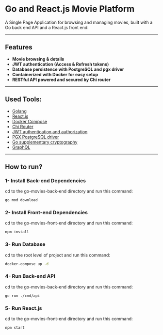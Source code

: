 # Go and React.js Movie Platform
A Single Page Application for browsing and managing movies, built with a Go back end API and a React.js front end.

---

## Features

- **Movie browsing & details**
- **JWT authentication (Access & Refresh tokens)**
- **Database persistence with PostgreSQL and pgx driver**
- **Containerized with Docker for easy setup**
- **RESTful API powered and secured by Chi router**

---

## Used Tools:

- [Golang](https://github.com/golang/go)
- [React.js](https://github.com/facebook/react)
- [Docker Compose](https://github.com/docker/compose)
- [Chi Router](https://github.com/go-chi/chi)
- [JWT authentication and authorization](https://github.com/golang-jwt/jwt)
- [PGX PostgreSQL driver](https://github.com/jackc/pgx)
- [Go supplementary cryptography](https://github.com/golang/crypto)
- [GraphQL](https://github.com/graphql-go/graphql)

---

## How to run?

### 1- Install Back-end Dependencies

cd to the go-movies-back-end directory and run this command:

```bash
go mod download
```

### 2- Install Front-end Dependencies

cd to the go-movies-front-end directory and run this command:

```bash
npm install
```

### 3- Run Database

cd to the root level of project and run this command:

```bash
docker-compose up -d
```

### 4- Run Back-end API

cd to the go-movies-back-end directory and run this command:

```bash
go run ./cmd/api
```

### 5- Run React.js

cd to the go-movies-front-end directory and run this command:

```bash
npm start
```